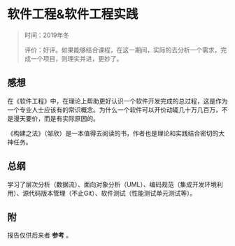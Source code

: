 # 软件工程&软件工程实践

>时间：2019年冬
>
>评价：好评。如果能够结合课程，在这一期间，实际的去分析一个需求，完成一个项目，则理实并进，更妙了。


## 感想
在《软件工程》中，在理论上帮助更好认识一个软件开发完成的总过程，这是作为一个专业人士应该有的常识概念。为什么一个软件可以开价动辄几十万几百万，不是漫天要价，而是有实际原因的。

《构建之法》（邹欣）是一本值得去阅读的书，作者也是理论和实践结合密切的大神任务。

## 总纲
学习了层次分析（数据流）、面向对象分析（UML）、编码规范（集成开发环境利用）、源代码版本管理（不止Git）、软件测试（性能测试单元测试等）。

## 附
报告仅供后来者 **参考** 。

